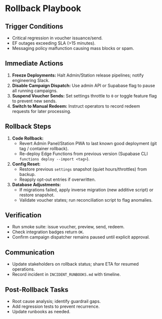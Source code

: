 # Rollback Playbook

## Trigger Conditions

- Critical regression in voucher issuance/send.
- EF outages exceeding SLA (>15 minutes).
- Messaging policy malfunction causing mass blocks or spam.

## Immediate Actions

1. **Freeze Deployments:** Halt Admin/Station release pipelines; notify
   engineering Slack.
2. **Disable Campaign Dispatch:** Use admin API or Supabase flag to pause all
   running campaigns.
3. **Suspend Voucher Sends:** Set settings throttle to `0` or toggle feature
   flag to prevent new sends.
4. **Switch to Manual Redeem:** Instruct operators to record redeem requests for
   later processing.

## Rollback Steps

1. **Code Rollback:**
    - Revert Admin Panel/Station PWA to last known good deployment (git tag /
      container rollback).
   - Re-deploy Edge Functions from previous version (Supabase CLI
     `functions deploy --import <tag>`).
2. **Config Reset:**
   - Restore previous `settings` snapshot (quiet hours/throttles) from backup.
   - Reapply opt-out entries if overwritten.
3. **Database Adjustments:**
   - If migrations failed, apply inverse migration (new additive script) or
     restore snapshot.
   - Validate voucher states; run reconciliation script to flag anomalies.

## Verification

- Run smoke suite: issue voucher, preview, send, redeem.
- Check integration badges return `OK`.
- Confirm campaign dispatcher remains paused until explicit approval.

## Communication

- Update stakeholders on rollback status; share ETA for resumed operations.
- Record incident in `INCIDENT_RUNBOOKS.md` with timeline.

## Post-Rollback Tasks

- Root cause analysis; identify guardrail gaps.
- Add regression tests to prevent recurrence.
- Update runbooks as needed.

